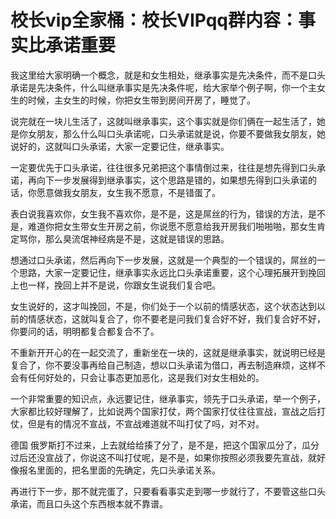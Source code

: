 # 校长vip全家桶：校长VIPqq群内容：事实比承诺重要

我这里给大家明确一个概念，就是和女生相处，继承事实是先决条件，而不是口头承诺是先决条件，什么叫继承事实是先决条件呢，给大家举个例子啊，你一个主女生的时候，主女生的时候，你把女生带到房间开房了，睡觉了。

说完就在一块儿生活了，这就叫继承事实，这个事实就是你们俩在一起生活了，她是你女朋友，那么什么叫口头承诺呢，口头承诺就是说，你要不要做我女朋友，她说好的，这就叫口头承诺，大家一定要记住，继承事实。

一定要优先于口头承诺，往往很多兄弟把这个事情倒过来，往往是想先得到口头承诺，再向下一步发展得到继承事实，这个思路是错的，如果想先得到口头承诺的话，你愿意做我女朋友，女生我不愿意，不是错蛋了。

表白说我喜欢你，女生我不喜欢你，是不是，这是屌丝的行为，错误的方法，是不是，难道你把女生带女生开房之前，你说愿不愿意给我开房我们啪啪啪，那女生肯定骂你，那么臭流氓神经病是不是，这就是错误的思路。

想通过口头承诺，然后再向下一步发展，这就是一个典型的一个错误的，屌丝的一个思路，大家一定要记住，继承事实永远比口头承诺重要，这个心理拓展开到挽回上也一样，挽回上并不是说，你跟女生说我们复合吧。

女生说好的，这才叫挽回，不是，你们处于一个以前的情感状态，这个状态达到以前的情感状态，这就叫复合了，你不要老是问我们复合好不好，我们复合好不好，你要问的话，明明都复合都复合不了。

不重新开开心的在一起交流了，重新坐在一块的，这就是继承事实，就说明已经是复合了，你不要没事再给自己制造，想以口头承诺为借口，再去制造麻烦，这样不会有任何好处的，只会让事态更加恶化，这是我们对女生相处的。

一个非常重要的知识点，永远要记住，继承事实，领先于口头承诺，举一个例子，大家都比较好理解了，比如说两个国家打仗，两个国家打仗往往宣战，宣战之后打仗，但是有的情况不宣战，不宣战难道就不叫打仗了吗，对不对。

德国 俄罗斯打不过来，上去就给给揍了分了，是不是，把这个国家瓜分了，瓜分过后还没宣战了，你说这不叫打仗呢，是不是，如果你按照必须我要先宣战，就好像报名里面的，把名里面的先确定，先口头承诺关系。

再进行下一步，那不就完蛋了，只要看看事实走到哪一步就行了，不要管这些口头承诺，而且口头这个东西根本就不靠谱。